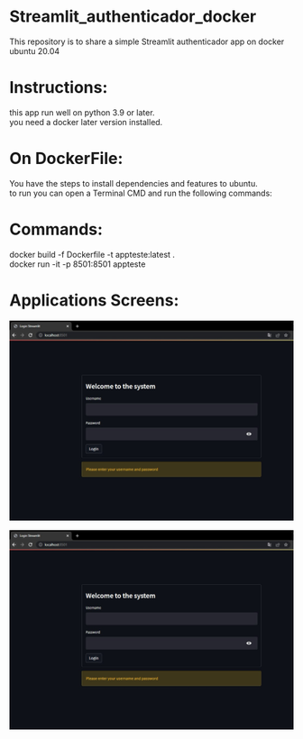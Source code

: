 # Streamlit_authenticador_docker
This repository is to share a simple Streamlit authenticador app on docker ubuntu 20.04 <br >


# Instructions: <br >
this app run well on python 3.9 or later.<br >
you need a docker later version installed.<br >

# On DockerFile: <br >
You have the steps to install dependencies and features to ubuntu.<br >
to run you can open a Terminal CMD and run the following commands:<br >

# Commands:
docker build -f Dockerfile -t appteste:latest .<br >
docker run -it -p 8501:8501 appteste

# Applications Screens:<br >

![Screenshot](screempagelg.jpg)

<img
src="screempagelg.jpg"
raw=true
alt="Screem log page"
style="margin-right: 10px;"
/>
